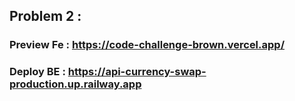 ## Problem 2 :

### Preview Fe : https://code-challenge-brown.vercel.app/

### Deploy BE : https://api-currency-swap-production.up.railway.app
